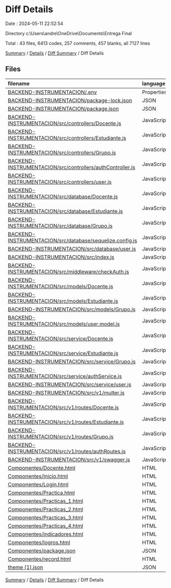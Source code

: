# Diff Details

Date : 2024-05-11 22:52:54

Directory c:\\Users\\andre\\OneDrive\\Documents\\Entrega Final

Total : 43 files,  6413 codes, 257 comments, 457 blanks, all 7127 lines

[Summary](results.md) / [Details](details.md) / [Diff Summary](diff.md) / Diff Details

## Files
| filename | language | code | comment | blank | total |
| :--- | :--- | ---: | ---: | ---: | ---: |
| [BACKEND-INSTRUMENTACION/.env](/BACKEND-INSTRUMENTACION/.env) | Properties | 6 | 0 | 1 | 7 |
| [BACKEND-INSTRUMENTACION/package-lock.json](/BACKEND-INSTRUMENTACION/package-lock.json) | JSON | 1,895 | 0 | 1 | 1,896 |
| [BACKEND-INSTRUMENTACION/package.json](/BACKEND-INSTRUMENTACION/package.json) | JSON | 28 | 0 | 1 | 29 |
| [BACKEND-INSTRUMENTACION/src/controllers/Docente.js](/BACKEND-INSTRUMENTACION/src/controllers/Docente.js) | JavaScript | 99 | 1 | 11 | 111 |
| [BACKEND-INSTRUMENTACION/src/controllers/Estudiante.js](/BACKEND-INSTRUMENTACION/src/controllers/Estudiante.js) | JavaScript | 99 | 1 | 10 | 110 |
| [BACKEND-INSTRUMENTACION/src/controllers/Grupo.js](/BACKEND-INSTRUMENTACION/src/controllers/Grupo.js) | JavaScript | 89 | 0 | 7 | 96 |
| [BACKEND-INSTRUMENTACION/src/controllers/authController.js](/BACKEND-INSTRUMENTACION/src/controllers/authController.js) | JavaScript | 102 | 0 | 7 | 109 |
| [BACKEND-INSTRUMENTACION/src/controllers/user.js](/BACKEND-INSTRUMENTACION/src/controllers/user.js) | JavaScript | 96 | 1 | 7 | 104 |
| [BACKEND-INSTRUMENTACION/src/database/Docente.js](/BACKEND-INSTRUMENTACION/src/database/Docente.js) | JavaScript | 55 | 0 | 7 | 62 |
| [BACKEND-INSTRUMENTACION/src/database/Estudiante.js](/BACKEND-INSTRUMENTACION/src/database/Estudiante.js) | JavaScript | 55 | 0 | 7 | 62 |
| [BACKEND-INSTRUMENTACION/src/database/Grupo.js](/BACKEND-INSTRUMENTACION/src/database/Grupo.js) | JavaScript | 55 | 0 | 7 | 62 |
| [BACKEND-INSTRUMENTACION/src/database/sequelize.config.js](/BACKEND-INSTRUMENTACION/src/database/sequelize.config.js) | JavaScript | 13 | 0 | 4 | 17 |
| [BACKEND-INSTRUMENTACION/src/database/user.js](/BACKEND-INSTRUMENTACION/src/database/user.js) | JavaScript | 90 | 0 | 7 | 97 |
| [BACKEND-INSTRUMENTACION/src/index.js](/BACKEND-INSTRUMENTACION/src/index.js) | JavaScript | 21 | 2 | 8 | 31 |
| [BACKEND-INSTRUMENTACION/src/middleware/checkAuth.js](/BACKEND-INSTRUMENTACION/src/middleware/checkAuth.js) | JavaScript | 23 | 0 | 4 | 27 |
| [BACKEND-INSTRUMENTACION/src/models/Docente.js](/BACKEND-INSTRUMENTACION/src/models/Docente.js) | JavaScript | 48 | 0 | 9 | 57 |
| [BACKEND-INSTRUMENTACION/src/models/Estudiante.js](/BACKEND-INSTRUMENTACION/src/models/Estudiante.js) | JavaScript | 52 | 1 | 8 | 61 |
| [BACKEND-INSTRUMENTACION/src/models/Grupo.js](/BACKEND-INSTRUMENTACION/src/models/Grupo.js) | JavaScript | 26 | 1 | 6 | 33 |
| [BACKEND-INSTRUMENTACION/src/models/user.model.js](/BACKEND-INSTRUMENTACION/src/models/user.model.js) | JavaScript | 26 | 1 | 6 | 33 |
| [BACKEND-INSTRUMENTACION/src/service/Docente.js](/BACKEND-INSTRUMENTACION/src/service/Docente.js) | JavaScript | 49 | 0 | 7 | 56 |
| [BACKEND-INSTRUMENTACION/src/service/Estudiante.js](/BACKEND-INSTRUMENTACION/src/service/Estudiante.js) | JavaScript | 48 | 0 | 7 | 55 |
| [BACKEND-INSTRUMENTACION/src/service/Grupo.js](/BACKEND-INSTRUMENTACION/src/service/Grupo.js) | JavaScript | 48 | 0 | 7 | 55 |
| [BACKEND-INSTRUMENTACION/src/service/authService.js](/BACKEND-INSTRUMENTACION/src/service/authService.js) | JavaScript | 85 | 4 | 9 | 98 |
| [BACKEND-INSTRUMENTACION/src/service/user.js](/BACKEND-INSTRUMENTACION/src/service/user.js) | JavaScript | 59 | 0 | 7 | 66 |
| [BACKEND-INSTRUMENTACION/src/v1/multer.js](/BACKEND-INSTRUMENTACION/src/v1/multer.js) | JavaScript | 11 | 0 | 3 | 14 |
| [BACKEND-INSTRUMENTACION/src/v1/routes/Docente.js](/BACKEND-INSTRUMENTACION/src/v1/routes/Docente.js) | JavaScript | 17 | 80 | 8 | 105 |
| [BACKEND-INSTRUMENTACION/src/v1/routes/Estudiante.js](/BACKEND-INSTRUMENTACION/src/v1/routes/Estudiante.js) | JavaScript | 17 | 80 | 8 | 105 |
| [BACKEND-INSTRUMENTACION/src/v1/routes/Grupo.js](/BACKEND-INSTRUMENTACION/src/v1/routes/Grupo.js) | JavaScript | 14 | 80 | 8 | 102 |
| [BACKEND-INSTRUMENTACION/src/v1/routes/authRoutes.js](/BACKEND-INSTRUMENTACION/src/v1/routes/authRoutes.js) | JavaScript | 10 | 0 | 8 | 18 |
| [BACKEND-INSTRUMENTACION/src/v1/swagger.js](/BACKEND-INSTRUMENTACION/src/v1/swagger.js) | JavaScript | 28 | 5 | 5 | 38 |
| [Componentes/Docente.html](/Componentes/Docente.html) | HTML | 179 | 0 | 34 | 213 |
| [Componentes/Inicio.html](/Componentes/Inicio.html) | HTML | 50 | 0 | 4 | 54 |
| [Componentes/Login.html](/Componentes/Login.html) | HTML | 261 | 0 | 37 | 298 |
| [Componentes/Practica.html](/Componentes/Practica.html) | HTML | 131 | 0 | 16 | 147 |
| [Componentes/Practicas_1.html](/Componentes/Practicas_1.html) | HTML | 450 | 0 | 26 | 476 |
| [Componentes/Practicas_2.html](/Componentes/Practicas_2.html) | HTML | 425 | 0 | 22 | 447 |
| [Componentes/Practicas_3.html](/Componentes/Practicas_3.html) | HTML | 437 | 0 | 19 | 456 |
| [Componentes/Practicas_4.html](/Componentes/Practicas_4.html) | HTML | 479 | 0 | 24 | 503 |
| [Componentes/indicadores.html](/Componentes/indicadores.html) | HTML | 280 | 0 | 23 | 303 |
| [Componentes/logros.html](/Componentes/logros.html) | HTML | 205 | 0 | 22 | 227 |
| [Componentes/package.json](/Componentes/package.json) | JSON | 12 | 0 | 1 | 13 |
| [Componentes/record.html](/Componentes/record.html) | HTML | 204 | 0 | 34 | 238 |
| [theme (1).json](/theme%20(1).json) | JSON | 36 | 0 | 0 | 36 |

[Summary](results.md) / [Details](details.md) / [Diff Summary](diff.md) / Diff Details
